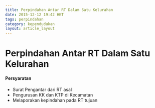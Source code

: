 ```yaml
---
title: Perpindahan Antar RT Dalam Satu Kelurahan
date: 2015-12-12 19:42 HKT
tags: perpindahan
category: kependudukan
layout: article_layout
---
```

# Perpindahan Antar RT Dalam Satu Kelurahan

#### Persyaratan
- Surat Pengantar dari RT asal
- Pengurusan KK dan KTP di Kecamatan
- Melaporakan kepindahan pada RT tujuan
